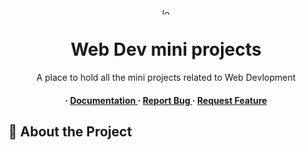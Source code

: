 <div align='center'>

<img src=https://media.geeksforgeeks.org/wp-content/uploads/20220325175226/WebDevelopmentProjects2.png alt="logo" width=15 height=10 />

<h1>Web Dev mini projects</h1>
<p>A place to hold all the mini projects related to Web Devlopment</p>

<h4> <span> · </span> <a href="https://github.com/Elemental/mini-proj/blob/master/README.md"> Documentation </a> <span> · </span> <a href="https://github.com/Elemental/mini-proj/issues"> Report Bug </a> <span> · </span> <a href="https://github.com/Elemental/mini-proj/issues"> Request Feature </a> </h4>


</div>

## :star2: About the Project

